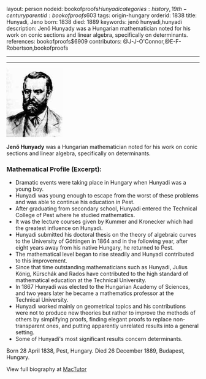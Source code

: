 layout: person
nodeid: bookofproofs$Hunyadi
categories: history,19th-century
parentid: bookofproofs$603
tags: origin-hungary
orderid: 1838
title: Hunyadi, Jeno
born: 1838
died: 1889
keywords: jenő hunyadi,hunyadi
description: Jenő Hunyady was a Hungarian mathematician noted for his work on conic sections and linear algebra, specifically on determinants.
references: bookofproofs$6909
contributors: @J-J-O'Connor,@E-F-Robertson,bookofproofs

---



---

![Hunyadi.jpg](https://github.com/bookofproofs/bookofproofs.github.io/blob/main/_sources/_assets/images/portraits/Hunyadi.jpg?raw=true)

**Jenő Hunyady** was a Hungarian mathematician noted for his work on conic sections and linear algebra, specifically on determinants.

### Mathematical Profile (Excerpt):
* Dramatic events were taking place in Hungary when Hunyadi was a young boy.
* Hunyadi was young enough to escape from the worst of these problems and was able to continue his education in Pest.
* After graduating from secondary school, Hunyadi entered the Technical College of Pest where he studied mathematics.
* It was the lecture courses given by Kummer and Kronecker which had the greatest influence on Hunyadi.
* Hunyadi submitted his doctoral thesis on the theory of algebraic curves to the University of Göttingen in 1864 and in the following year, after eight years away from his native Hungary, he returned to Pest.
* The mathematical level began to rise steadily and Hunyadi contributed to this improvement.
* Since that time outstanding mathematicians such as Hunyadi, Julius König, Kürschák and Rados have contributed to the high standard of mathematical education at the Technical University.
* In 1867 Hunyadi was elected to the Hungarian Academy of Sciences, and two years later he became a mathematics professor at the Technical University.
* Hunyadi worked mainly on geometrical topics and his contributions were not to produce new theories but rather to improve the methods of others by simplifying proofs, finding elegant proofs to replace non-transparent ones, and putting apparently unrelated results into a general setting.
* Some of Hunyadi's most significant results concern determinants.

Born 28 April 1838, Pest, Hungary. Died 26 December 1889, Budapest, Hungary.

View full biography at [MacTutor](https://mathshistory.st-andrews.ac.uk/Biographies/Hunyadi/)
